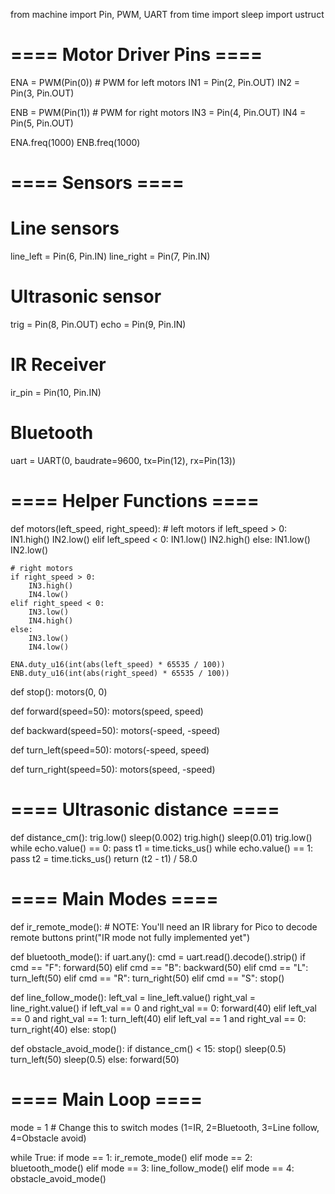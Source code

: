 from machine import Pin, PWM, UART
from time import sleep
import ustruct

# ==== Motor Driver Pins ====
ENA = PWM(Pin(0))  # PWM for left motors
IN1 = Pin(2, Pin.OUT)
IN2 = Pin(3, Pin.OUT)

ENB = PWM(Pin(1))  # PWM for right motors
IN3 = Pin(4, Pin.OUT)
IN4 = Pin(5, Pin.OUT)

ENA.freq(1000)
ENB.freq(1000)

# ==== Sensors ====
# Line sensors
line_left = Pin(6, Pin.IN)
line_right = Pin(7, Pin.IN)

# Ultrasonic sensor
trig = Pin(8, Pin.OUT)
echo = Pin(9, Pin.IN)

# IR Receiver
ir_pin = Pin(10, Pin.IN)

# Bluetooth
uart = UART(0, baudrate=9600, tx=Pin(12), rx=Pin(13))

# ==== Helper Functions ====
def motors(left_speed, right_speed):
    # left motors
    if left_speed > 0:
        IN1.high()
        IN2.low()
    elif left_speed < 0:
        IN1.low()
        IN2.high()
    else:
        IN1.low()
        IN2.low()

    # right motors
    if right_speed > 0:
        IN3.high()
        IN4.low()
    elif right_speed < 0:
        IN3.low()
        IN4.high()
    else:
        IN3.low()
        IN4.low()

    ENA.duty_u16(int(abs(left_speed) * 65535 / 100))
    ENB.duty_u16(int(abs(right_speed) * 65535 / 100))

def stop():
    motors(0, 0)

def forward(speed=50):
    motors(speed, speed)

def backward(speed=50):
    motors(-speed, -speed)

def turn_left(speed=50):
    motors(-speed, speed)

def turn_right(speed=50):
    motors(speed, -speed)

# ==== Ultrasonic distance ====
def distance_cm():
    trig.low()
    sleep(0.002)
    trig.high()
    sleep(0.01)
    trig.low()
    while echo.value() == 0:
        pass
    t1 = time.ticks_us()
    while echo.value() == 1:
        pass
    t2 = time.ticks_us()
    return (t2 - t1) / 58.0

# ==== Main Modes ====
def ir_remote_mode():
    # NOTE: You'll need an IR library for Pico to decode remote buttons
    print("IR mode not fully implemented yet")

def bluetooth_mode():
    if uart.any():
        cmd = uart.read().decode().strip()
        if cmd == "F":
            forward(50)
        elif cmd == "B":
            backward(50)
        elif cmd == "L":
            turn_left(50)
        elif cmd == "R":
            turn_right(50)
        elif cmd == "S":
            stop()

def line_follow_mode():
    left_val = line_left.value()
    right_val = line_right.value()
    if left_val == 0 and right_val == 0:
        forward(40)
    elif left_val == 0 and right_val == 1:
        turn_left(40)
    elif left_val == 1 and right_val == 0:
        turn_right(40)
    else:
        stop()

def obstacle_avoid_mode():
    if distance_cm() < 15:
        stop()
        sleep(0.5)
        turn_left(50)
        sleep(0.5)
    else:
        forward(50)

# ==== Main Loop ====
mode = 1  # Change this to switch modes (1=IR, 2=Bluetooth, 3=Line follow, 4=Obstacle avoid)

while True:
    if mode == 1:
        ir_remote_mode()
    elif mode == 2:
        bluetooth_mode()
    elif mode == 3:
        line_follow_mode()
    elif mode == 4:
        obstacle_avoid_mode()
